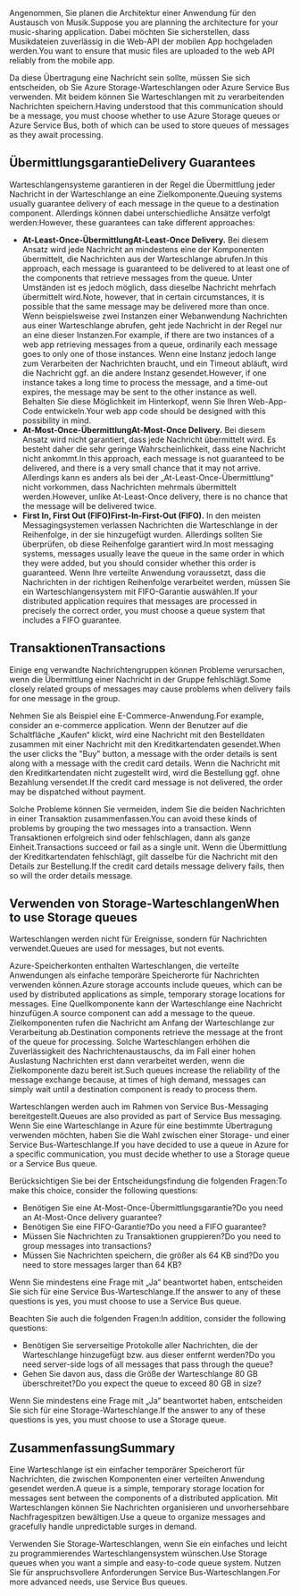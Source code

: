 <span data-ttu-id="a3328-101">Angenommen, Sie planen die Architektur einer Anwendung für den Austausch von Musik.</span><span class="sxs-lookup"><span data-stu-id="a3328-101">Suppose you are planning the architecture for your music-sharing application.</span></span> <span data-ttu-id="a3328-102">Dabei möchten Sie sicherstellen, dass Musikdateien zuverlässig in die Web-API der mobilen App hochgeladen werden.</span><span class="sxs-lookup"><span data-stu-id="a3328-102">You want to ensure that music files are uploaded to the web API reliably from the mobile app.</span></span>

<span data-ttu-id="a3328-103">Da diese Übertragung eine Nachricht sein sollte, müssen Sie sich entscheiden, ob Sie Azure Storage-Warteschlangen oder Azure Service Bus verwenden. Mit beidem können Sie Warteschlangen mit zu verarbeitenden Nachrichten speichern.</span><span class="sxs-lookup"><span data-stu-id="a3328-103">Having understood that this communication should be a message, you must choose whether to use Azure Storage queues or Azure Service Bus, both of which can be used to store queues of messages as they await processing.</span></span>

## <a name="delivery-guarantees"></a><span data-ttu-id="a3328-104">Übermittlungsgarantie</span><span class="sxs-lookup"><span data-stu-id="a3328-104">Delivery Guarantees</span></span>

<span data-ttu-id="a3328-105">Warteschlangensysteme garantieren in der Regel die Übermittlung jeder Nachricht in der Warteschlange an eine Zielkomponente.</span><span class="sxs-lookup"><span data-stu-id="a3328-105">Queuing systems usually guarantee delivery of each message in the queue to a destination component.</span></span> <span data-ttu-id="a3328-106">Allerdings können dabei unterschiedliche Ansätze verfolgt werden:</span><span class="sxs-lookup"><span data-stu-id="a3328-106">However, these guarantees can take different approaches:</span></span>

- <span data-ttu-id="a3328-107">**At-Least-Once-Übermittlung**</span><span class="sxs-lookup"><span data-stu-id="a3328-107">**At-Least-Once Delivery.**</span></span> <span data-ttu-id="a3328-108">Bei diesem Ansatz wird jede Nachricht an mindestens eine der Komponenten übermittelt, die Nachrichten aus der Warteschlange abrufen.</span><span class="sxs-lookup"><span data-stu-id="a3328-108">In this approach, each message is guaranteed to be delivered to at least one of the components that retrieve messages from the queue.</span></span> <span data-ttu-id="a3328-109">Unter Umständen ist es jedoch möglich, dass dieselbe Nachricht mehrfach übermittelt wird.</span><span class="sxs-lookup"><span data-stu-id="a3328-109">Note, however, that in certain circumstances, it is possible that the same message may be delivered more than once.</span></span> <span data-ttu-id="a3328-110">Wenn beispielsweise zwei Instanzen einer Webanwendung Nachrichten aus einer Warteschlange abrufen, geht jede Nachricht in der Regel nur an eine dieser Instanzen.</span><span class="sxs-lookup"><span data-stu-id="a3328-110">For example, if there are two instances of a web app retrieving messages from a queue, ordinarily each message goes to only one of those instances.</span></span> <span data-ttu-id="a3328-111">Wenn eine Instanz jedoch lange zum Verarbeiten der Nachrichten braucht, und ein Timeout abläuft, wird die Nachricht ggf. an die andere Instanz gesendet.</span><span class="sxs-lookup"><span data-stu-id="a3328-111">However, if one instance takes a long time to process the message, and a time-out expires, the message may be sent to the other instance as well.</span></span> <span data-ttu-id="a3328-112">Behalten Sie diese Möglichkeit im Hinterkopf, wenn Sie Ihren Web-App-Code entwickeln.</span><span class="sxs-lookup"><span data-stu-id="a3328-112">Your web app code should be designed with this possibility in mind.</span></span>
- <span data-ttu-id="a3328-113">**At-Most-Once-Übermittlung**</span><span class="sxs-lookup"><span data-stu-id="a3328-113">**At-Most-Once Delivery.**</span></span> <span data-ttu-id="a3328-114">Bei diesem Ansatz wird nicht garantiert, dass jede Nachricht übermittelt wird. Es besteht daher die sehr geringe Wahrscheinlichkeit, dass eine Nachricht nicht ankommt.</span><span class="sxs-lookup"><span data-stu-id="a3328-114">In this approach, each message is not guaranteed to be delivered, and there is a very small chance that it may not arrive.</span></span> <span data-ttu-id="a3328-115">Allerdings kann es anders als bei der „At-Least-Once-Übermittlung“ nicht vorkommen, dass Nachrichten mehrmals übermittelt werden.</span><span class="sxs-lookup"><span data-stu-id="a3328-115">However, unlike At-Least-Once delivery, there is no chance that the message will be delivered twice.</span></span>
- <span data-ttu-id="a3328-116">**First In, First Out (FIFO)**</span><span class="sxs-lookup"><span data-stu-id="a3328-116">**First-In-First-Out (FIFO).**</span></span> <span data-ttu-id="a3328-117">In den meisten Messagingsystemen verlassen Nachrichten die Warteschlange in der Reihenfolge, in der sie hinzugefügt wurden. Allerdings sollten Sie überprüfen, ob diese Reihenfolge garantiert wird.</span><span class="sxs-lookup"><span data-stu-id="a3328-117">In most messaging systems, messages usually leave the queue in the same order in which they were added, but you should consider whether this order is guaranteed.</span></span> <span data-ttu-id="a3328-118">Wenn Ihre verteilte Anwendung voraussetzt, dass die Nachrichten in der richtigen Reihenfolge verarbeitet werden, müssen Sie ein Warteschlangensystem mit FIFO-Garantie auswählen.</span><span class="sxs-lookup"><span data-stu-id="a3328-118">If your distributed application requires that messages are processed in precisely the correct order, you must choose a queue system that includes a FIFO guarantee.</span></span>

## <a name="transactions"></a><span data-ttu-id="a3328-119">Transaktionen</span><span class="sxs-lookup"><span data-stu-id="a3328-119">Transactions</span></span>

<span data-ttu-id="a3328-120">Einige eng verwandte Nachrichtengruppen können Probleme verursachen, wenn die Übermittlung einer Nachricht in der Gruppe fehlschlägt.</span><span class="sxs-lookup"><span data-stu-id="a3328-120">Some closely related groups of messages may cause problems when delivery fails for one message in the group.</span></span>

<span data-ttu-id="a3328-121">Nehmen Sie als Beispiel eine E-Commerce-Anwendung.</span><span class="sxs-lookup"><span data-stu-id="a3328-121">For example, consider an e-commerce application.</span></span> <span data-ttu-id="a3328-122">Wenn der Benutzer auf die Schaltfläche „Kaufen“ klickt, wird eine Nachricht mit den Bestelldaten zusammen mit einer Nachricht mit den Kreditkartendaten gesendet.</span><span class="sxs-lookup"><span data-stu-id="a3328-122">When the user clicks the "Buy" button, a message with the order details is sent along with a message with the credit card details.</span></span> <span data-ttu-id="a3328-123">Wenn die Nachricht mit den Kreditkartendaten nicht zugestellt wird, wird die Bestellung ggf. ohne Bezahlung versendet.</span><span class="sxs-lookup"><span data-stu-id="a3328-123">If the credit card message is not delivered, the order may be dispatched without payment.</span></span>

<span data-ttu-id="a3328-124">Solche Probleme können Sie vermeiden, indem Sie die beiden Nachrichten in einer Transaktion zusammenfassen.</span><span class="sxs-lookup"><span data-stu-id="a3328-124">You can avoid these kinds of problems by grouping the two messages into a transaction.</span></span> <span data-ttu-id="a3328-125">Wenn Transaktionen erfolgreich sind oder fehlschlagen, dann als ganze Einheit.</span><span class="sxs-lookup"><span data-stu-id="a3328-125">Transactions succeed or fail as a single unit.</span></span> <span data-ttu-id="a3328-126">Wenn die Übermittlung der Kreditkartendaten fehlschlägt, gilt dasselbe für die Nachricht mit den Details zur Bestellung.</span><span class="sxs-lookup"><span data-stu-id="a3328-126">If the credit card details message delivery fails, then so will the order details message.</span></span>

## <a name="when-to-use-storage-queues"></a><span data-ttu-id="a3328-127">Verwenden von Storage-Warteschlangen</span><span class="sxs-lookup"><span data-stu-id="a3328-127">When to use Storage queues</span></span>

<span data-ttu-id="a3328-128">Warteschlangen werden nicht für Ereignisse, sondern für Nachrichten verwendet.</span><span class="sxs-lookup"><span data-stu-id="a3328-128">Queues are used for messages, but not events.</span></span>

<span data-ttu-id="a3328-129">Azure-Speicherkonten enthalten Warteschlangen, die verteilte Anwendungen als einfache temporäre Speicherorte für Nachrichten verwenden können.</span><span class="sxs-lookup"><span data-stu-id="a3328-129">Azure storage accounts include queues, which can be used by distributed applications as simple, temporary storage locations for messages.</span></span> <span data-ttu-id="a3328-130">Eine Quellkomponente kann der Warteschlange eine Nachricht hinzufügen.</span><span class="sxs-lookup"><span data-stu-id="a3328-130">A source component can add a message to the queue.</span></span> <span data-ttu-id="a3328-131">Zielkomponenten rufen die Nachricht am Anfang der Warteschlange zur Verarbeitung ab.</span><span class="sxs-lookup"><span data-stu-id="a3328-131">Destination components retrieve the message at the front of the queue for processing.</span></span> <span data-ttu-id="a3328-132">Solche Warteschlangen erhöhen die Zuverlässigkeit des Nachrichtenaustauschs, da im Fall einer hohen Auslastung Nachrichten erst dann verarbeitet werden, wenn die Zielkomponente dazu bereit ist.</span><span class="sxs-lookup"><span data-stu-id="a3328-132">Such queues increase the reliability of the message exchange because, at times of high demand, messages can simply wait until a destination component is ready to process them.</span></span>

<span data-ttu-id="a3328-133">Warteschlangen werden auch im Rahmen von Service Bus-Messaging bereitgestellt.</span><span class="sxs-lookup"><span data-stu-id="a3328-133">Queues are also provided as part of Service Bus messaging.</span></span> <span data-ttu-id="a3328-134">Wenn Sie eine Warteschlange in Azure für eine bestimmte Übertragung verwenden möchten, haben Sie die Wahl zwischen einer Storage- und einer Service Bus-Warteschlange.</span><span class="sxs-lookup"><span data-stu-id="a3328-134">If you have decided to use a queue in Azure for a specific communication, you must decide whether to use a Storage queue or a Service Bus queue.</span></span>

<span data-ttu-id="a3328-135">Berücksichtigen Sie bei der Entscheidungsfindung die folgenden Fragen:</span><span class="sxs-lookup"><span data-stu-id="a3328-135">To make this choice, consider the following questions:</span></span>

- <span data-ttu-id="a3328-136">Benötigen Sie eine At-Most-Once-Übermittlungsgarantie?</span><span class="sxs-lookup"><span data-stu-id="a3328-136">Do you need an At-Most-Once delivery guarantee?</span></span>
- <span data-ttu-id="a3328-137">Benötigen Sie eine FIFO-Garantie?</span><span class="sxs-lookup"><span data-stu-id="a3328-137">Do you need a FIFO guarantee?</span></span>
- <span data-ttu-id="a3328-138">Müssen Sie Nachrichten zu Transaktionen gruppieren?</span><span class="sxs-lookup"><span data-stu-id="a3328-138">Do you need to group messages into transactions?</span></span>
- <span data-ttu-id="a3328-139">Müssen Sie Nachrichten speichern, die größer als 64 KB sind?</span><span class="sxs-lookup"><span data-stu-id="a3328-139">Do you need to store messages larger than 64 KB?</span></span>

<span data-ttu-id="a3328-140">Wenn Sie mindestens eine Frage mit „Ja“ beantwortet haben, entscheiden Sie sich für eine Service Bus-Warteschlange.</span><span class="sxs-lookup"><span data-stu-id="a3328-140">If the answer to any of these questions is yes, you must choose to use a Service Bus queue.</span></span>

<span data-ttu-id="a3328-141">Beachten Sie auch die folgenden Fragen:</span><span class="sxs-lookup"><span data-stu-id="a3328-141">In addition, consider the following questions:</span></span>

- <span data-ttu-id="a3328-142">Benötigen Sie serverseitige Protokolle aller Nachrichten, die der Warteschlange hinzugefügt bzw. aus dieser entfernt werden?</span><span class="sxs-lookup"><span data-stu-id="a3328-142">Do you need server-side logs of all messages that pass through the queue?</span></span>
- <span data-ttu-id="a3328-143">Gehen Sie davon aus, dass die Größe der Warteschlange 80 GB überschreitet?</span><span class="sxs-lookup"><span data-stu-id="a3328-143">Do you expect the queue to exceed 80 GB in size?</span></span>

<span data-ttu-id="a3328-144">Wenn Sie mindestens eine Frage mit „Ja“ beantwortet haben, entscheiden Sie sich für eine Storage-Warteschlange.</span><span class="sxs-lookup"><span data-stu-id="a3328-144">If the answer to any of these questions is yes, you must choose to use a Storage queue.</span></span>

## <a name="summary"></a><span data-ttu-id="a3328-145">Zusammenfassung</span><span class="sxs-lookup"><span data-stu-id="a3328-145">Summary</span></span>

<span data-ttu-id="a3328-146">Eine Warteschlange ist ein einfacher temporärer Speicherort für Nachrichten, die zwischen Komponenten einer verteilten Anwendung gesendet werden.</span><span class="sxs-lookup"><span data-stu-id="a3328-146">A queue is a simple, temporary storage location for messages sent between the components of a distributed application.</span></span> <span data-ttu-id="a3328-147">Mit Warteschlangen können Sie Nachrichten organisieren und unvorhersehbare Nachfragespitzen bewältigen.</span><span class="sxs-lookup"><span data-stu-id="a3328-147">Use a queue to organize messages and gracefully handle unpredictable surges in demand.</span></span>

<span data-ttu-id="a3328-148">Verwenden Sie Storage-Warteschlangen, wenn Sie ein einfaches und leicht zu programmierendes Warteschlangensystem wünschen.</span><span class="sxs-lookup"><span data-stu-id="a3328-148">Use Storage queues when you want a simple and easy-to-code queue system.</span></span> <span data-ttu-id="a3328-149">Nutzen Sie für anspruchsvollere Anforderungen Service Bus-Warteschlangen.</span><span class="sxs-lookup"><span data-stu-id="a3328-149">For more advanced needs, use Service Bus queues.</span></span>